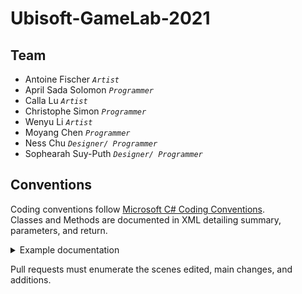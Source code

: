 # Ubisoft-GameLab-2021

## Team
 - Antoine Fischer *`Artist`*
 - April Sada Solomon *`Programmer`*
 - Calla Lu *`Artist`*
 - Christophe Simon *`Programmer`*
 - Wenyu Li *`Artist`*
 - Moyang Chen *`Programmer`*
 - Ness Chu *`Designer/ Programmer`*
 - Sophearah Suy-Puth *`Designer/ Programmer`*

## Conventions
Coding conventions follow [Microsoft C# Coding Conventions](https://docs.microsoft.com/en-us/dotnet/csharp/programming-guide/inside-a-program/coding-conventions).  
Classes and Methods are documented in XML detailing summary, parameters, and return.  
<details>
 <summary> Example documentation </summary>
 <p>
  
 ```
 /// <summary>This method determines whether two <c>Point</c> objects have the same
 ///    location.</summary>
 /// <param><c>o</c> is the object to be compared to the current object.
 /// </param>
 /// <returns>True if the <c>Point</c> objects have the same location and they have
 ///    the exact same type; otherwise, false.</returns>
 ```
 
 </p>
</details>

Pull requests must enumerate the scenes edited, main changes, and additions.
